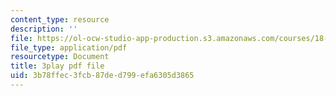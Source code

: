 ```yaml
---
content_type: resource
description: ''
file: https://ol-ocw-studio-app-production.s3.amazonaws.com/courses/18-01-single-variable-calculus-fall-2006/3b78ffec3fcb87ded799efa6305d3865_R9a_NHXrBcg.pdf
file_type: application/pdf
resourcetype: Document
title: 3play pdf file
uid: 3b78ffec-3fcb-87de-d799-efa6305d3865
---
```


